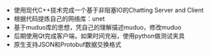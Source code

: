 - 使用现代C++技术完成一个基于非阻塞IO的Chatting Server and Client
- 根据代码提炼自己的网络库：unet
- 基于muduo库的思想，凭自己的理解描述muduo，修改muduo
- 后期使用Qt完成客户端，如果时间充裕，使用python做测试夹具
- 原生支持JSON和Protobuf数据交换格式
